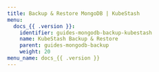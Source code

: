 ```yaml
---
title: Backup & Restore MongoDB | KubeStash
menu:
  docs_{{ .version }}:
    identifier: guides-mongodb-backup-kubestash
    name: KubeStash Backup & Restore
    parent: guides-mongodb-backup
    weight: 20
menu_name: docs_{{ .version }}
---
```

